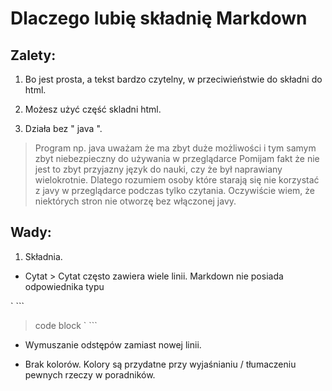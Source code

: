 
# Dlaczego lubię składnię Markdown

## Zalety:

1. Bo jest prosta, a tekst bardzo czytelny, w przeciwieństwie do składni do html.

2. Możesz użyć część skladni html.

3. Działa bez " java ".

> Program np. java uważam że ma zbyt duże możliwości i tym samym zbyt niebezpieczny do używania w przeglądarce
> Pomijam fakt że nie jest to zbyt przyjazny język do nauki, czy że był naprawiany wielokrotnie.
> Dlatego rozumiem osoby które starają się nie korzystać z javy w przeglądarce podczas tylko czytania.
> Oczywiście wiem, że niektórych stron nie otworzę bez włączonej javy.

## Wady:

1. Składnia.
- Cytat >
Cytat często zawiera wiele linii. Markdown nie posiada odpowiednika typu

` ```
> code block
` ```
 
- Wymuszanie odstępów zamiast nowej linii.

- Brak kolorów. 
Kolory są przydatne przy wyjaśnianiu / tłumaczeniu pewnych rzeczy w poradników.
